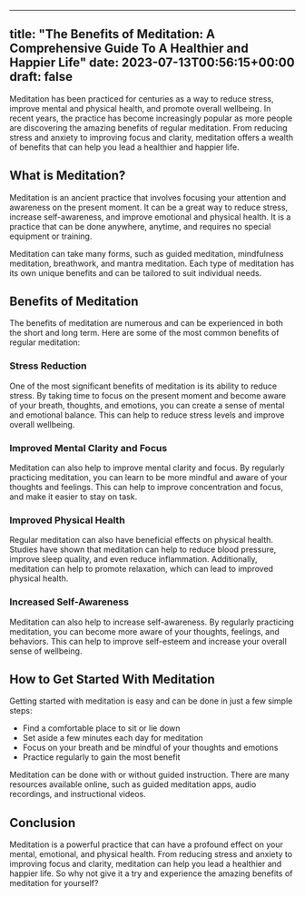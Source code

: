 
---
title: "The Benefits of Meditation: A Comprehensive Guide To A Healthier and Happier Life"
date: 2023-07-13T00:56:15+00:00
draft: false
---

Meditation has been practiced for centuries as a way to reduce stress, improve mental and physical health, and promote overall wellbeing. In recent years, the practice has become increasingly popular as more people are discovering the amazing benefits of regular meditation. From reducing stress and anxiety to improving focus and clarity, meditation offers a wealth of benefits that can help you lead a healthier and happier life. 

## What is Meditation?

Meditation is an ancient practice that involves focusing your attention and awareness on the present moment. It can be a great way to reduce stress, increase self-awareness, and improve emotional and physical health. It is a practice that can be done anywhere, anytime, and requires no special equipment or training.

Meditation can take many forms, such as guided meditation, mindfulness meditation, breathwork, and mantra meditation. Each type of meditation has its own unique benefits and can be tailored to suit individual needs.

## Benefits of Meditation

The benefits of meditation are numerous and can be experienced in both the short and long term. Here are some of the most common benefits of regular meditation:

### Stress Reduction

One of the most significant benefits of meditation is its ability to reduce stress. By taking time to focus on the present moment and become aware of your breath, thoughts, and emotions, you can create a sense of mental and emotional balance. This can help to reduce stress levels and improve overall wellbeing. 

### Improved Mental Clarity and Focus

Meditation can also help to improve mental clarity and focus. By regularly practicing meditation, you can learn to be more mindful and aware of your thoughts and feelings. This can help to improve concentration and focus, and make it easier to stay on task.

### Improved Physical Health

Regular meditation can also have beneficial effects on physical health. Studies have shown that meditation can help to reduce blood pressure, improve sleep quality, and even reduce inflammation. Additionally, meditation can help to promote relaxation, which can lead to improved physical health.

### Increased Self-Awareness

Meditation can also help to increase self-awareness. By regularly practicing meditation, you can become more aware of your thoughts, feelings, and behaviors. This can help to improve self-esteem and increase your overall sense of wellbeing.

## How to Get Started With Meditation

Getting started with meditation is easy and can be done in just a few simple steps:

- Find a comfortable place to sit or lie down
- Set aside a few minutes each day for meditation
- Focus on your breath and be mindful of your thoughts and emotions
- Practice regularly to gain the most benefit

Meditation can be done with or without guided instruction. There are many resources available online, such as guided meditation apps, audio recordings, and instructional videos.

## Conclusion

Meditation is a powerful practice that can have a profound effect on your mental, emotional, and physical health. From reducing stress and anxiety to improving focus and clarity, meditation can help you lead a healthier and happier life. So why not give it a try and experience the amazing benefits of meditation for yourself?
